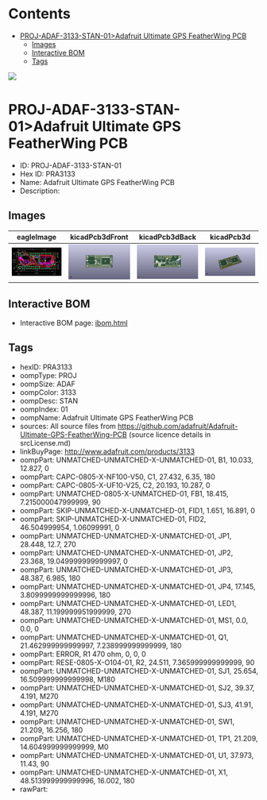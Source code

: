 



Contents
========

* [PROJ-ADAF-3133-STAN-01>Adafruit Ultimate GPS FeatherWing PCB](#proj-adaf-3133-stan-01adafruit-ultimate-gps-featherwing-pcb)
	* [Images](#images)
	* [Interactive BOM](#interactive-bom)
	* [Tags](#tags)
  
![][im]
# PROJ-ADAF-3133-STAN-01>Adafruit Ultimate GPS FeatherWing PCB

- ID: PROJ-ADAF-3133-STAN-01
- Hex ID: PRA3133
- Name: Adafruit Ultimate GPS FeatherWing PCB
- Description: 

## Images
  
  

|eagleImage|kicadPcb3dFront|kicadPcb3dBack|kicadPcb3d|
| :---: | :---: | :---: | :---: |
|[![eagleImage](eagleImage_140.png)](eagleImage_600.png)|[![kicadPcb3dFront](kicadPcb3dFront_140.png)](kicadPcb3dFront_600.png)|[![kicadPcb3dBack](kicadPcb3dBack_140.png)](kicadPcb3dBack_600.png)|[![kicadPcb3d](kicadPcb3d_140.png)](kicadPcb3d_600.png)|

## Interactive BOM

- Interactive BOM page: [ibom.html](kicad/bom/ibom.html)

## Tags

- hexID: PRA3133
- oompType: PROJ
- oompSize: ADAF
- oompColor: 3133
- oompDesc: STAN
- oompIndex: 01
- oompName: Adafruit Ultimate GPS FeatherWing PCB
- sources: All source files from https://github.com/adafruit/Adafruit-Ultimate-GPS-FeatherWing-PCB (source licence details in srcLicense.md)
- linkBuyPage: http://www.adafruit.com/products/3133
- oompPart: UNMATCHED-UNMATCHED-X-UNMATCHED-01, B1, 10.033, 12.827, 0
- oompPart: CAPC-0805-X-NF100-V50, C1, 27.432, 6.35, 180
- oompPart: CAPC-0805-X-UF10-V25, C2, 20.193, 10.287, 0
- oompPart: UNMATCHED-0805-X-UNMATCHED-01, FB1, 18.415, 7.215000047999999, 90
- oompPart: SKIP-UNMATCHED-X-UNMATCHED-01, FID1, 1.651, 16.891, 0
- oompPart: SKIP-UNMATCHED-X-UNMATCHED-01, FID2, 46.504999954, 1.06099991, 0
- oompPart: UNMATCHED-UNMATCHED-X-UNMATCHED-01, JP1, 28.448, 12.7, 270
- oompPart: UNMATCHED-UNMATCHED-X-UNMATCHED-01, JP2, 23.368, 19.049999999999997, 0
- oompPart: UNMATCHED-UNMATCHED-X-UNMATCHED-01, JP3, 48.387, 6.985, 180
- oompPart: UNMATCHED-UNMATCHED-X-UNMATCHED-01, JP4, 17.145, 3.8099999999999996, 180
- oompPart: UNMATCHED-UNMATCHED-X-UNMATCHED-01, LED1, 48.387, 11.199999951999999, 270
- oompPart: UNMATCHED-UNMATCHED-X-UNMATCHED-01, MS1, 0.0, 0.0, 0
- oompPart: UNMATCHED-UNMATCHED-X-UNMATCHED-01, Q1, 21.462999999999997, 7.238999999999999, 180
- oompPart: ERROR, R1 470 ohm, 0, 0, 0
- oompPart: RESE-0805-X-O104-01, R2, 24.511, 7.365999999999999, 90
- oompPart: UNMATCHED-UNMATCHED-X-UNMATCHED-01, SJ1, 25.654, 16.509999999999998, M180
- oompPart: UNMATCHED-UNMATCHED-X-UNMATCHED-01, SJ2, 39.37, 4.191, M270
- oompPart: UNMATCHED-UNMATCHED-X-UNMATCHED-01, SJ3, 41.91, 4.191, M270
- oompPart: UNMATCHED-UNMATCHED-X-UNMATCHED-01, SW1, 21.209, 16.256, 180
- oompPart: UNMATCHED-UNMATCHED-X-UNMATCHED-01, TP1, 21.209, 14.604999999999999, M0
- oompPart: UNMATCHED-UNMATCHED-X-UNMATCHED-01, U1, 37.973, 11.43, 90
- oompPart: UNMATCHED-UNMATCHED-X-UNMATCHED-01, X1, 48.513999999999996, 16.002, 180
- rawPart: 



[im]: kicadPcb3d_450.png
